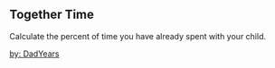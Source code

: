 ## Together Time
Calculate the percent of time you have already spent with your child.

[by: DadYears](https://dadyears.art/)